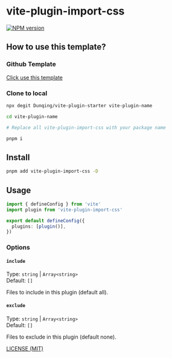 # vite-plugin-import-css

[![NPM version](https://img.shields.io/npm/v/vite-plugin-import-css.svg)](https://npmjs.org/package/vite-plugin-import-css)

## How to use this template?

### Github Template

[Click use this template](https://github.com/Dunqing/vite-plugin-starter/generate)

### Clone to local

```bash
npx degit Dunqing/vite-plugin-starter vite-plugin-name

cd vite-plugin-name

# Replace all vite-plugin-import-css with your package name

pnpm i
```




## Install

```bash
pnpm add vite-plugin-import-css -D
```

## Usage

```typescript
import { defineConfig } from 'vite'
import plugin from 'vite-plugin-import-css'

export default defineConfig({
  plugins: [plugin()],
})
```


### Options

#### `include`

Type: `string` | `Array<string>`<br>
Default: `[]`

Files to include in this plugin (default all).

#### `exclude`

Type: `string` | `Array<string>`<br>
Default: `[]`

Files to exclude in this plugin (default none).

[LICENSE (MIT)](/LICENSE)
